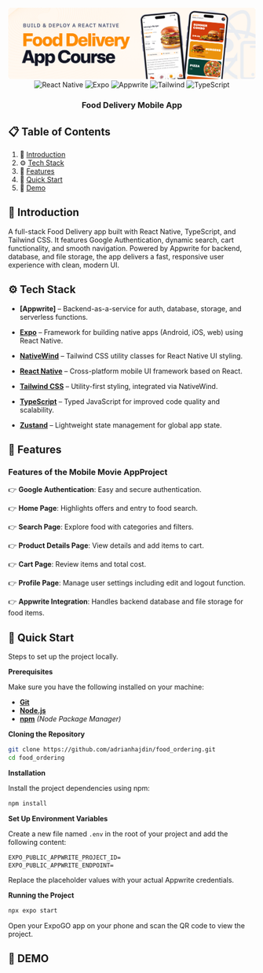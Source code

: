 <div align="center">
  <br />
    <a>
      <img src="assets/readme/hero.png" alt="Project Banner">
    </a>
  <br />

  <div>
    <img src="https://img.shields.io/badge/-React_Native-black?style=for-the-badge&logoColor=white&logo=react&color=61DAFB" alt="React Native" />
    <img src="https://img.shields.io/badge/-Expo-black?style=for-the-badge&logoColor=white&logo=expo&color=000020" alt="Expo" />
        <img src="https://img.shields.io/badge/-Appwrite-black?style=for-the-badge&logoColor=white&logo=appwrite&color=F02E65" alt="Appwrite" />
    <img src="https://img.shields.io/badge/-Tailwind-black?style=for-the-badge&logoColor=white&logo=tailwindcss&color=06B6D4" alt="Tailwind" />
    <img src="https://img.shields.io/badge/-TypeScript-black?style=for-the-badge&logoColor=white&logo=typescript&color=3178C6" alt="TypeScript" />
  </div>

  <h3 align="center">Food Delivery Mobile App</h3>

</div>

## 📋 <a name="table">Table of Contents</a>

1. 🤖 [Introduction](#introduction)
2. ⚙️ [Tech Stack](#tech-stack)
3. 🔋 [Features](#features)
4. 🤸 [Quick Start](#quick-start)
5. 🎥 [Demo](#demo)


## <a name="introduction">🤖 Introduction</a>

A full-stack Food Delivery app built with React Native, TypeScript, and Tailwind CSS. It features Google Authentication, dynamic search, cart functionality, and smooth navigation. Powered by Appwrite for backend, database, and file storage, the app delivers a fast, responsive user experience with clean, modern UI.


## <a name="tech-stack">⚙️ Tech Stack</a>

- **[Appwrite]**  – Backend-as-a-service for auth, database, storage, and serverless functions.

- **[Expo](https://expo.dev/)** – Framework for building native apps (Android, iOS, web) using React Native.
  
- **[NativeWind](https://www.nativewind.dev/)** – Tailwind CSS utility classes for React Native UI styling.

- **[React Native](https://reactnative.dev/)** – Cross-platform mobile UI framework based on React.

- **[Tailwind CSS](https://tailwindcss.com/)** – Utility-first styling, integrated via NativeWind.

- **[TypeScript](https://www.typescriptlang.org/)**  – Typed JavaScript for improved code quality and scalability.

- **[Zustand](https://github.com/pmndrs/zustand)** – Lightweight state management for global app state.



## <a name="features">🔋 Features</a>

### Features of the Mobile Movie AppProject

👉 **Google Authentication**: Easy and secure authentication.

👉 **Home Page**: Highlights offers and entry to food search.

👉 **Search Page**: Explore food with categories and filters.

👉 **Product Details Page**: View details and add items to cart.

👉 **Cart Page**: Review items and total cost. 

👉 **Profile Page**: Manage user settings including edit and logout function.  

👉 **Appwrite Integration**: Handles backend database and file storage for food items.


## <a name="quick-start">🤸 Quick Start</a>

Steps to set up the project locally.

**Prerequisites**

Make sure you have the following installed on your machine:

- **[Git](https://git-scm.com/)**
- **[Node.js](https://nodejs.org/en)**
- **[npm](https://www.npmjs.com/)** _(Node Package Manager)_

**Cloning the Repository**

```bash
git clone https://github.com/adrianhajdin/food_ordering.git
cd food_ordering
```

**Installation**

Install the project dependencies using npm:

```bash
npm install
```

**Set Up Environment Variables**

Create a new file named `.env` in the root of your project and add the following content:

```env
EXPO_PUBLIC_APPWRITE_PROJECT_ID=
EXPO_PUBLIC_APPWRITE_ENDPOINT=
```

Replace the placeholder values with your actual Appwrite credentials.

**Running the Project**

```bash
npx expo start
```

Open your ExpoGO app on your phone and scan the QR code to view the project.

## <a name="demo">🔗 DEMO</a>

